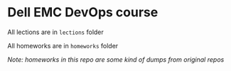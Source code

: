 # Dell EMC DevOps course

All lections are in `lections` folder

All homeworks are in `homeworks` folder

_Note: homeworks in this repo are some kind of dumps from original repos_